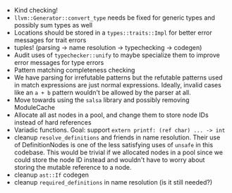 - Kind checking!
- `llvm::Generator::convert_type` needs be fixed for generic types and possibly sum types as well
- Locations should be stored in a `types::traits::Impl` for better error messages for trait errors
- tuples! (parsing -> name resolution -> typechecking -> codegen)
- Audit uses of `typechecker::unify` to maybe specialize them to improve error messages for type errors
- Pattern matching completeness checking
- We have parsing for irrefutable patterns but the refutable patterns used in match expressions
  are just normal expressions. Ideally, invalid cases like an `a + b` pattern wouldn't be allowed
  by the parser at all.
- Move towards using the `salsa` library and possibly removing ModuleCache
- Allocate all ast nodes in a pool, and change them to store node IDs instead of hard references
- Variadic functions. Goal: support `extern printf: (ref char) ... -> int`
- cleanup `resolve_definitions` and friends in name resolution. Their use of DefinitionNodes is
  one of the less satisfying uses of `unsafe` in this codebase. This would be trivial if we
  allocated nodes in a pool since we could store the node ID instead and wouldn't have to worry
  about storing the mutable reference to a node.
- cleanup `ast::If` codegen
- cleanup `required_definitions` in name resolution (is it still needed?)
